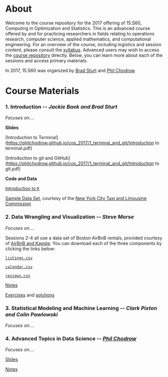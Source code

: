# About

Welcome to the course repository for the 2017 offering of 15.S60, Computing in Optimization and Statistics. This is an advanced course offered by and for practicing researchers in fields relating to operations research, computer science, applied mathematics, and computational engineering. For an overview of the course, including logistics and session content, please consult the [syllabus](https://philchodrow.github.io/cos_2017/syllabus.pdf). Advanced users may wish to access the [course repository](https://github.com/PhilChodrow/cos_2017) directly. Below, you can learn more about each of the sessions and access primary materials. 

In 2017, 15.S60 was organized by [Brad Sturt](https://github.com/brad-sturt) and [Phil Chodrow](https://philchodrow.github.io/).

# Course Materials

### 1. Introduction -- *Jackie Baek and Brad Sturt*
*Focuses on....*

**Slides**

[Introduction to Terminal](https://philchodrow.github.io/cos_2017/1_terminal_and_git/Introduction to terminal.pdf)

[Introduction to git and GitHub](https://philchodrow.github.io/cos_2017/1_terminal_and_git/Introduction to git.pdf)

**Code and Data**

[Introduction to `R`](https://philchodrow.github.io/cos_2017/1_terminal_and_git/intro.R)

[Sample Data Set](https://philchodrow.github.io/cos_2017/1_terminal_and_git/taxi_data.csv), courtesy of the [New York City Taxi and Limousine Commission](http://www.nyc.gov/html/tlc/html/about/trip_record_data.shtml)

### 2. Data Wrangling and Visualization -- *Steve Morse*
*Focuses on....*


Sessions 2-4 all use a data set of Boston AirBnB rentals, provided courtesy of [AirBnB and Kaggle](https://www.kaggle.com/airbnb/boston). You can download each of the three components by clicking the links below: 

[`listings.csv`](https://philchodrow.github.io/cos_2017/data/listings.csv)

[`calendar.csv`](https://philchodrow.github.io/cos_2017/data/calendar.csv)

[`reviews.csv`](https://philchodrow.github.io/cos_2017/data/reviews.csv)

[Notes](https://philchodrow.github.io/cos_2017/2_wrangling_and_viz/S2_master.html)

[Exercises](https://philchodrow.github.io/cos_2017/2_wrangling_and_viz/S2_exercises.R) and [solutions](https://philchodrow.github.io/cos_2017/2_wrangling_and_viz/S2_exercises_solved.R)

### 3. Statistical Modeling and Machine Learning -- *Clark Pixton and Colin Pawlowski*
*Focuses on....*

### 4. Advanced Topics in Data Science -- [*Phil Chodrow*](https://philchodrow.github.io/)
*Focuses on....*


[Slides](https://philchodrow.github.io/cos_2017/4_advanced_topics/slides.html)

[Notes](https://philchodrow.github.io/cos_2017/4_advanced_topics/notes.html)
